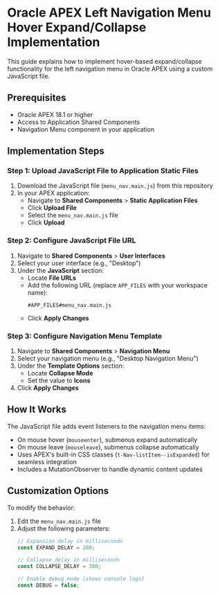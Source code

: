 # Oracle APEX Left Navigation Menu Hover Expand/Collapse Implementation

This guide explains how to implement hover-based expand/collapse functionality for the left navigation menu in Oracle APEX using a custom JavaScript file.

## Prerequisites
- Oracle APEX 18.1 or higher
- Access to Application Shared Components
- Navigation Menu component in your application

## Implementation Steps

### Step 1: Upload JavaScript File to Application Static Files
1. Download the JavaScript file (`menu_nav.main.js`) from this repository
2. In your APEX application:
   - Navigate to **Shared Components** > **Static Application Files**
   - Click **Upload File**
   - Select the `menu_nav.main.js` file
   - Click **Upload**

### Step 2: Configure JavaScript File URL
1. Navigate to **Shared Components** > **User Interfaces**
2. Select your user interface (e.g., "Desktop")
3. Under the **JavaScript** section:
   - Locate **File URLs**
   - Add the following URL (replace `APP_FILES` with your workspace name):
     ```
     #APP_FILES#menu_nav.main.js
     ```
   - Click **Apply Changes**

### Step 3: Configure Navigation Menu Template
1. Navigate to **Shared Components** > **Navigation Menu**
2. Select your navigation menu (e.g., "Desktop Navigation Menu")
3. Under the **Template Options** section:
   - Locate **Collapse Mode**
   - Set the value to **Icons**
4. Click **Apply Changes**

## How It Works
The JavaScript file adds event listeners to the navigation menu items:
- On mouse hover (`mouseenter`), submenus expand automatically
- On mouse leave (`mouseleave`), submenus collapse automatically
- Uses APEX's built-in CSS classes (`t-Nav-listItem--isExpanded`) for seamless integration
- Includes a MutationObserver to handle dynamic content updates

## Customization Options
To modify the behavior:
1. Edit the `menu_nav.main.js` file
2. Adjust the following parameters:
   ```javascript
   // Expansion delay in milliseconds
   const EXPAND_DELAY = 200;
   
   // Collapse delay in milliseconds
   const COLLAPSE_DELAY = 300;
   
   // Enable debug mode (shows console logs)
   const DEBUG = false;
